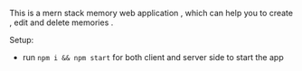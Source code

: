 This is a mern stack memory web application , which can help you to create , edit and delete memories .


Setup:
- run ```npm i && npm start``` for both client and server side to start the app
